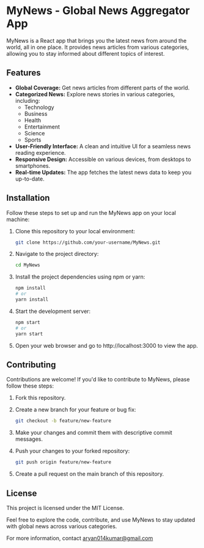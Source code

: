# MyNews - Global News Aggregator App

MyNews is a React app that brings you the latest news from around the world, all in one place. It provides news articles from various categories, allowing you to stay informed about different topics of interest.

## Features

- **Global Coverage:** Get news articles from different parts of the world.
- **Categorized News:** Explore news stories in various categories, including:
  - Technology
  - Business
  - Health
  - Entertainment
  - Science
  - Sports
- **User-Friendly Interface:** A clean and intuitive UI for a seamless news reading experience.
- **Responsive Design:** Accessible on various devices, from desktops to smartphones.
- **Real-time Updates:** The app fetches the latest news data to keep you up-to-date.

## Installation

Follow these steps to set up and run the MyNews app on your local machine:

1. Clone this repository to your local environment:

   ```bash
   git clone https://github.com/your-username/MyNews.git
   ```


2. Navigate to the project directory:

   ```bash
   cd MyNews
   ```

3. Install the project dependencies using npm or yarn:

   ```bash
   npm install
   # or
   yarn install
   ```

4. Start the development server:

   ```bash
   npm start
   # or
   yarn start
   ```

5. Open your web browser and go to http://localhost:3000 to view the app.


## Contributing

Contributions are welcome! If you'd like to contribute to MyNews, please follow these steps:

1. Fork this repository.

2. Create a new branch for your feature or bug fix:
   ```bash
   git checkout -b feature/new-feature
   ```

3. Make your changes and commit them with descriptive commit messages.

4. Push your changes to your forked repository:

   ```bash
   git push origin feature/new-feature
   ```

5. Create a pull request on the main branch of this repository.

## License

This project is licensed under the MIT License.


Feel free to explore the code, contribute, and use MyNews to stay updated with global news across various categories.

For more information, contact aryan014kumar@gmail.com

